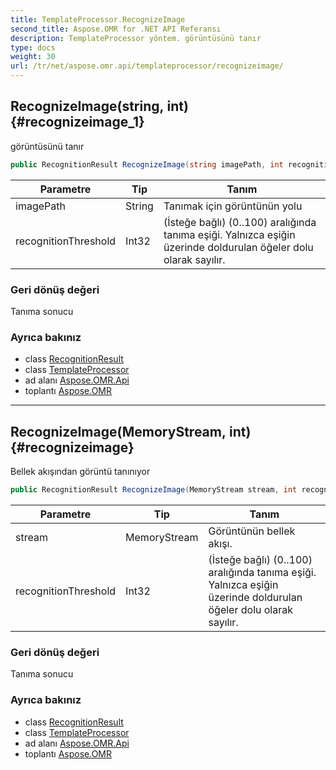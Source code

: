 ```yaml
---
title: TemplateProcessor.RecognizeImage
second_title: Aspose.OMR for .NET API Referansı
description: TemplateProcessor yöntem. görüntüsünü tanır
type: docs
weight: 30
url: /tr/net/aspose.omr.api/templateprocessor/recognizeimage/
---
```

## RecognizeImage(string, int) {#recognizeimage_1}

görüntüsünü tanır

```csharp
public RecognitionResult RecognizeImage(string imagePath, int recognitionThreshold = -100)
```

| Parametre | Tip | Tanım |
| --- | --- | --- |
| imagePath | String | Tanımak için görüntünün yolu |
| recognitionThreshold | Int32 | (İsteğe bağlı) (0..100) aralığında tanıma eşiği. Yalnızca eşiğin üzerinde doldurulan öğeler dolu olarak sayılır. |

### Geri dönüş değeri

Tanıma sonucu

### Ayrıca bakınız

* class [RecognitionResult](../../../aspose.omr.model/recognitionresult/)
* class [TemplateProcessor](../)
* ad alanı [Aspose.OMR.Api](../../templateprocessor/)
* toplantı [Aspose.OMR](../../../)

---

## RecognizeImage(MemoryStream, int) {#recognizeimage}

Bellek akışından görüntü tanınıyor

```csharp
public RecognitionResult RecognizeImage(MemoryStream stream, int recognitionThreshold = -100)
```

| Parametre | Tip | Tanım |
| --- | --- | --- |
| stream | MemoryStream | Görüntünün bellek akışı. |
| recognitionThreshold | Int32 | (İsteğe bağlı) (0..100) aralığında tanıma eşiği. Yalnızca eşiğin üzerinde doldurulan öğeler dolu olarak sayılır. |

### Geri dönüş değeri

Tanıma sonucu

### Ayrıca bakınız

* class [RecognitionResult](../../../aspose.omr.model/recognitionresult/)
* class [TemplateProcessor](../)
* ad alanı [Aspose.OMR.Api](../../templateprocessor/)
* toplantı [Aspose.OMR](../../../)


